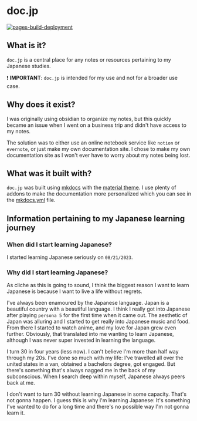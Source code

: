 # doc.jp

[![pages-build-deployment](https://github.com/tdwaf/doc.jp/actions/workflows/pages/pages-build-deployment/badge.svg?branch=main)](https://github.com/tdwaf/doc.jp/actions/workflows/pages/pages-build-deployment)

## What is it?

`doc.jp` is a central place for any notes or resources pertaining to my Japanese studies.

:exclamation: **IMPORTANT**: `doc.jp` is intended for my use and not for a broader use case.

## Why does it exist?

I was originally using obsidian to organize my notes, but this quickly became an issue when I went on a business trip and didn't have access to my notes.

The solution was to either use an online notebook service like `notion` or `evernote`, or just make my own documentation site. I chose to make my own documentation site as I won't ever have to worry about my notes being lost.

## What was it built with?

`doc.jp` was built using [mkdocs](https://www.mkdocs.org/) with the [material theme](https://squidfunk.github.io/mkdocs-material/). I use plenty of addons to make the documentation more personalized which you can see in the [mkdocs.yml](./mkdocs.yml) file.

## Information pertaining to my Japanese learning journey

### When did I start learning Japanese?

I started learning Japanese seriously on `08/21/2023`.

### Why did I start learning Japanese?

As cliche as this is going to sound, I think the biggest reason I want to learn Japanese is because I want to live a life without regrets.

I've always been enamoured by the Japanese language. Japan is a beautiful country with a beautiful language. I think I really got into Japanese after playing `persona 5` for the first time when it came out. The aesthetic of Japan was alluring and I started to get really into Japanese music and food. From there I started to watch anime, and my love for Japan grew even further. Obviously, that translated into me wanting to learn Japanese, although I was never super invested in learning the language.

I turn 30 in four years (less now). I can't believe I'm more than half way through my 20s. I've done so much with my life: I've travelled all over the united states in a van, obtained a bachelors degree, got engaged. But there's something that's always nagged me in the back of my subconscious. When I search deep within myself, Japanese always peers back at me.

I don't want to turn 30 without learning Japanese in some capacity. That's not gonna happen. I guess this is why I'm learning Japanese: It's something I've wanted to do for a long time and there's no possible way I'm not gonna learn it.
